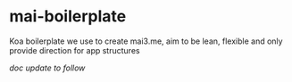 
mai-boilerplate
===============

Koa boilerplate we use to create mai3.me, aim to be lean, flexible and only provide direction for app structures

*doc update to follow*
